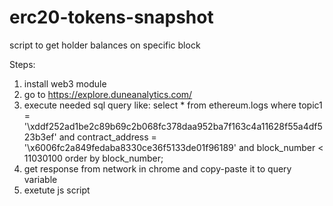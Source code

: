 # erc20-tokens-snapshot
script to get holder balances on specific block

Steps:

1. install web3 module
2. go to https://explore.duneanalytics.com/
3. execute needed sql query like: select * from ethereum.logs where topic1 = '\xddf252ad1be2c89b69c2b068fc378daa952ba7f163c4a11628f55a4df523b3ef' and contract_address = '\x6006fc2a849fedaba8330ce36f5133de01f96189' and block_number < 11030100 order by block_number;
4. get response from network in chrome and copy-paste it to query variable
5. exetute js script

